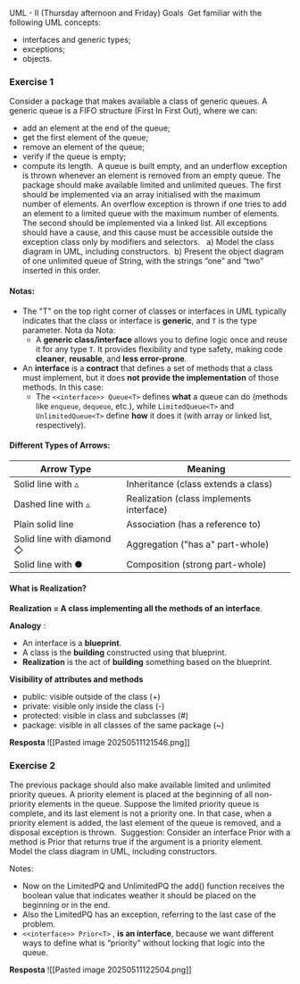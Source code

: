 UML - II (Thursday afternoon and Friday)
Goals 
Get familiar with the following UML concepts:
- interfaces and generic types;
- exceptions;
- objects.

### Exercise 1 

Consider a package that makes available a class of generic queues. A generic queue is a FIFO structure (First In First Out), where we can:
- add an element at the end of the queue;
- get the first element of the queue;
- remove an element of the queue;
- verify if the queue is empty;
- compute its length.
 A queue is built empty, and an underflow exception is thrown whenever an element is removed from an empty queue. The package should make available limited and unlimited queues. The first should be implemented via an array initialised with the maximum number of elements. An overflow exception is thrown if one tries to add an element to a limited queue with the maximum number of elements. The second should be implemented via a linked list. All exceptions should have a cause, and this cause must be accessible outside the exception class only by modifiers and selectors.  
a) Model the class diagram in UML, including constructors. 
b) Present the object diagram of one unlimited queue of String, with the strings “one” and “two” inserted in this order. 

#### Notas:
- The "T" on the top right corner of classes or interfaces in UML typically indicates that the class or interface is **generic**, and `T` is the type parameter.
	Nota da Nota:
	- A **generic class/interface** allows you to define logic once and reuse it for any type `T`. It provides flexibility and type safety, making code **cleaner**, **reusable**, and **less error-prone**.
- An **interface** is a **contract** that defines a set of methods that a class must implement, but it does **not provide the implementation** of those methods.
	In this case:
	- The `<<interface>> Queue<T>` defines **what** a queue can do (methods like `enqueue`, `dequeue`, etc.), while `LimitedQueue<T>` and `UnlimitedQueue<T>` define **how** it does it (with array or linked list, respectively).


#### Different Types of Arrows:

| Arrow Type                | Meaning                                  |
| ------------------------- | ---------------------------------------- |
| Solid line with ▵         | Inheritance (class extends a class)      |
| Dashed line with ▵        | Realization (class implements interface) |
| Plain solid line          | Association (has a reference to)         |
| Solid line with diamond ◇ | Aggregation ("has a" part-whole)         |
| Solid line with ●         | Composition (strong part-whole)          |

#### What is Realization?
**Realization = A class implementing all the methods of an interface**.

**Analogy** :
- An interface is a **blueprint**.
- A class is the **building** constructed using that blueprint.
- **Realization** is the act of **building** something based on the blueprint.



**Visibility of attributes and methods**
- public: visible outside of the class (+) 
- private: visible only inside the class (-) 
- protected: visible in class and subclasses (#) 
- package: visible in all classes of the same package (~)

**Resposta**
  ![[Pasted image 20250511121546.png]]
### Exercise 2 

The previous package should also make available limited and unlimited priority queues. A priority element is placed at the beginning of all non-priority elements in the queue. Suppose the limited priority queue is complete, and its last element is not a priority one. In that case, when a priority element is added, the last element of the queue is removed, and a disposal exception is thrown. 
Suggestion: Consider an interface Prior with a method is Prior that returns true if the argument is a priority element.  
Model the class diagram in UML, including constructors.

Notes:
- Now on the LimitedPQ and UnlimitedPQ the add() function receives the boolean value that indicates weather it should be placed on the beginning or in the end. 
- Also the LimitedPQ has an exception, referring to the last case of the problem.
- `<<interface>> Prior<T>` , **is an interface**, because we want different ways to define what is “priority” without locking that logic into the queue.

**Resposta**
![[Pasted image 20250511122504.png]]